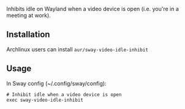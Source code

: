 Inhibits idle on Wayland when a video device is open (i.e. you're in a meeting at work).

## Installation

Archlinux users can install `aur/sway-video-idle-inhibit`

## Usage

In Sway config (~/.config/sway/config):

```
# Inhibit idle when a video device is open
exec sway-video-idle-inhibit
```
